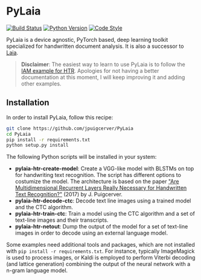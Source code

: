 # PyLaia

[![Build Status](https://travis-ci.com/jpuigcerver/PyLaia.svg?token=HF64eTvPxEUcjjUPXpgm&branch=master)](https://travis-ci.com/jpuigcerver/PyLaia)
[![Python Version](https://img.shields.io/badge/python-3.5%2C%203.6%2C%203.7-blue.svg)](https://www.python.org/)
[![Code Style](https://img.shields.io/badge/code%20style-black-000000.svg)](https://github.com/ambv/black)

PyLaia is a device agnostic, PyTorch based, deep learning toolkit specialized 
for handwritten document analysis. It is also a successor to 
[Laia](https://github.com/jpuigcerver/Laia).

> **Disclaimer**: The easiest way to learn to use PyLaia is to follow the 
> [IAM example for HTR](egs/iam-htr). Apologies for not having a better 
> documentation at this moment, I will keep improving it and adding other 
> examples.

## Installation

In order to install PyLaia, follow this recipe:

```bash
git clone https://github.com/jpuigcerver/PyLaia
cd PyLaia
pip install -r requirements.txt
python setup.py install
```

The following Python scripts will be installed in your system:

- **pylaia-htr-create-model**: Create a VGG-like model with BLSTMs on top for 
  handwriting text recognition. The script has different options to costumize 
  the model. The architecture is based on the paper ["Are Multidimensional 
  Recurrent Layers Really Necessary for Handwritten Text Recognition?"](https://ieeexplore.ieee.org/document/8269951) 
  (2017) by J. Puigcerver.
- **pylaia-htr-decode-ctc**: Decode text line images using a trained model and
  the CTC algorithm.
- **pylaia-htr-train-ctc**: Train a model using the CTC algorithm and a set of
  text-line images and their transcripts.
- **pylaia-htr-netout**: Dump the output of the model for a set of text-line images
  in order to decode using an external language model.

Some examples need additional tools and packages, which are not installed 
with `pip install -r requirements.txt`.
For instance, typically ImageMagick is used to process images, or Kaldi
is employed to perform Viterbi decoding (and lattice generation) combining
the output of the neural network with a n-gram language model.

